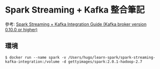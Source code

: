# Spark Streaming + Kafka 整合筆記

參考: [Spark Streaming + Kafka Integration Guide (Kafka broker version 0.10.0 or higher)](http://spark.apache.org/docs/latest/streaming-kafka-0-10-integration.html)

## 環境
```shell
$ docker run --name spark -v /Users/hugo/learn-spark/spark-streaming-kafka-integration:/volume -d gettyimages/spark:2.0.1-hadoop-2.7
```
